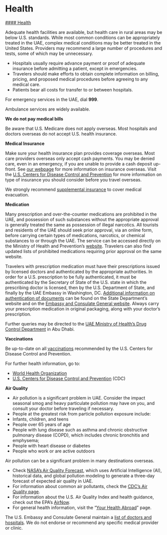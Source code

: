 # Health

[#### Health](javascript:void(0); "Health")

Adequate health facilities are available, but health care in rural areas may be below U.S. standards. While most common conditions can be appropriately treated in the UAE, complex medical conditions may be better treated in the United States. Providers may recommend a large number of procedures and tests, some of which may be unnecessary.

* Hospitals usually require advance payment or proof of adequate insurance before admitting a patient, except in emergencies.
* Travelers should make efforts to obtain complete information on billing, pricing, and proposed medical procedures before agreeing to any medical care.
* Patients bear all costs for transfer to or between hospitals.

For emergency services in the UAE, dial **999**.

Ambulance services are widely available.

**We do not pay medical bills**

Be aware that U.S. Medicare does not apply overseas. Most hospitals and doctors overseas do not accept U.S. health insurance.

**Medical Insurance**

Make sure your health insurance plan provides coverage overseas. Most care providers overseas only accept cash payments. You may be denied care, even in an emergency, if you are unable to provide a cash deposit up-front. See [our webpage](https://travel.state.gov/content/travel/en/international-travel/before-you-go/your-health-abroad/Insurance_Coverage_Overseas.html) for more information on insurance overseas. Visit the [U.S. Centers for Disease Control and Prevention](https://wwwnc.cdc.gov/travel/page/insurance) for more information on type of insurance you should consider before you travel overseas.

We strongly recommend [supplemental insurance](https://travel.state.gov/content/travel/en/international-travel/before-you-go/your-health-abroad/Insurance_Coverage_Overseas.html) to cover medical evacuation.

**Medication**

Many prescription and over-the-counter medications are prohibited in the UAE, and possession of such substances without the appropriate approval is generally treated the same as possession of illegal narcotics. All tourists and residents of the UAE should seek prior approval, via an online form, before carrying certain types of medications, narcotics, or chemical substances to or through the UAE. The service can be accessed directly on the Ministry of Health and Prevention’s [website](https://mohap.gov.ae/en/services/issue-of-permit-to-import-medicines-for-personal-use). Travelers can also find updated lists of prohibited medications requiring prior approval on the same website.

Travelers with prescription medication must have their prescriptions issued by licensed doctors and authenticated by the appropriate authorities. In order for a U.S. prescription to be fully authenticated, it must be authenticated by the Secretary of State of the U.S. state in which the prescribing doctor is licensed, then by the U.S. Department of State, and finally by the UAE Embassy in Washington, DC. [Additional information on authentication of documents](https://travel.state.gov/content/travel/en/international-travel/International-Travel-Country-Information-Pages/UnitedArabEmirates.html) can be found on the State Department’s website and on the [Embassy and Consulate General website](https://ae.usembassy.gov/). Always carry your prescription medication in original packaging, along with your doctor’s prescription.

Further queries may be directed to the [UAE Ministry of Health’s Drug Control Department](http://www.moh.gov.ae/) in Abu Dhabi.

**Vaccinations**

Be up-to-date on all [vaccinations](http://wwwnc.cdc.gov/travel/page/vaccinations.htm) recommended by the U.S. Centers for Disease Control and Prevention.

For further health information, go to:

* [World Health Organization](https://www.who.int/countries)
* [U.S. Centers for Disease Control and Prevention](http://wwwnc.cdc.gov/travel/) (CDC)

**Air Quality**

* Air pollution is a significant problem in UAE. Consider the impact seasonal smog and heavy particulate pollution may have on you, and consult your doctor before traveling if necessary.
* People at the greatest risk from particle pollution exposure include:
* Infants, children, and teens
* People over 65 years of age
* People with lung disease such as asthma and chronic obstructive pulmonary disease (COPD), which includes chronic bronchitis and emphysema;
* People with heart disease or diabetes
* People who work or are active outdoors

Air pollution can be a significant problem in many destinations overseas.

* Check [NASA’s Air Quality Forecast](https://aeronet.gsfc.nasa.gov/new_web/aqforecast), which uses Artificial Intelligence (AI), historical data, and global pollution modeling to generate a three-day forecast of expected air quality in UAE.
* For information about common air pollutants, check the [CDC’s Air Quality page](https://www.cdc.gov/air-quality/pollutants/).
* For information about the U.S. Air Quality Index and health guidance, check out the EPA’s [AirNow](https://www.airnow.gov/aqi/aqi-basics/).
* For general health information, visit the “[Your Health Abroad](https://travel.state.gov/content/travel/en/international-travel/before-you-go/your-health-abroad.html)” page.

The U.S. Embassy and Consulate General maintain a [list of doctors and hospitals](https://ae.usembassy.gov/medical-assistance/). We do not endorse or recommend any specific medical provider or clinic.